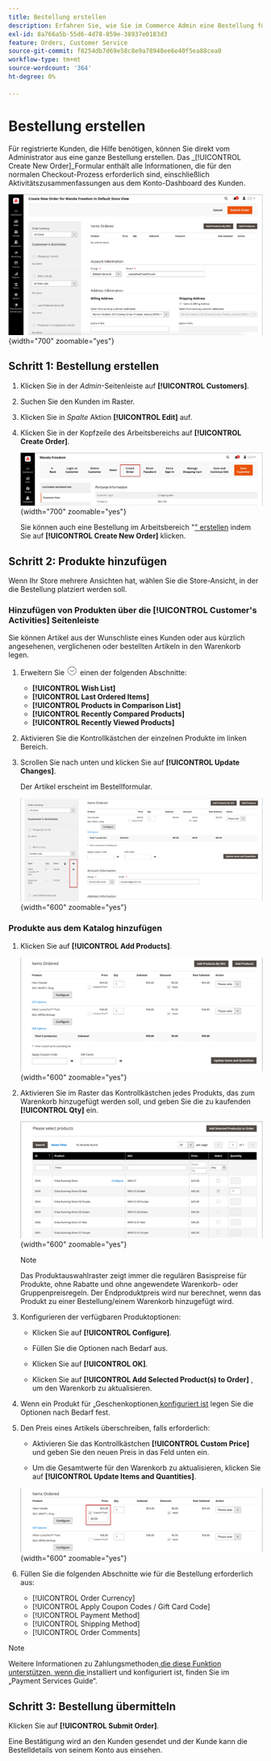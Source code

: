 ```yaml
---
title: Bestellung erstellen
description: Erfahren Sie, wie Sie im Commerce Admin eine Bestellung für einen Kunden erstellen.
exl-id: 8a766a5b-55d6-4d78-859e-38937e0183d3
feature: Orders, Customer Service
source-git-commit: f8254db7d69e58c8e9a78948ee6e40f5ea88cea0
workflow-type: tm+mt
source-wordcount: '364'
ht-degree: 0%

---
```


# Bestellung erstellen

Für registrierte Kunden, die Hilfe benötigen, können Sie direkt vom Administrator aus eine ganze Bestellung erstellen. Das _[!UICONTROL Create New Order]_Formular enthält alle Informationen, die für den normalen Checkout-Prozess erforderlich sind, einschließlich Aktivitätszusammenfassungen aus dem Konto-Dashboard des Kunden.

![Bestellung für einen Kunden erstellen](./assets/create-new-order.png){width="700" zoomable="yes"}

## Schritt 1: Bestellung erstellen

1. Klicken Sie in der _Admin_-Seitenleiste auf **[!UICONTROL Customers]**.

1. Suchen Sie den Kunden im Raster.

1. Klicken Sie in _Spalte_ Aktion **[!UICONTROL Edit]** auf.

1. Klicken Sie in der Kopfzeile des Arbeitsbereichs auf **[!UICONTROL Create Order]**.

   ![Workspace-Kopfzeile](./assets/order-create-buttons.png){width="700" zoomable="yes"}

   Sie können auch eine Bestellung im Arbeitsbereich &quot;[&quot; erstellen](orders.md#orders-workspace) indem Sie auf **[!UICONTROL Create New Order]** klicken.

## Schritt 2: Produkte hinzufügen

Wenn Ihr Store mehrere Ansichten hat, wählen Sie die Store-Ansicht, in der die Bestellung platziert werden soll.

### Hinzufügen von Produkten über die [!UICONTROL Customer's Activities] Seitenleiste

Sie können Artikel aus der Wunschliste eines Kunden oder aus kürzlich angesehenen, verglichenen oder bestellten Artikeln in den Warenkorb legen.

1. Erweitern Sie ![Erweiterungsauswahl](../assets/icon-display-expand.png) einen der folgenden Abschnitte:

   - **[!UICONTROL Wish List]**
   - **[!UICONTROL Last Ordered Items]**
   - **[!UICONTROL Products in Comparison List]**
   - **[!UICONTROL Recently Compared Products]**
   - **[!UICONTROL Recently Viewed Products]**

1. Aktivieren Sie die Kontrollkästchen der einzelnen Produkte im linken Bereich.

1. Scrollen Sie nach unten und klicken Sie auf **[!UICONTROL Update Changes]**.

   Der Artikel erscheint im Bestellformular.

   ![Zum Warenkorb hinzufügen](./assets/create-order-add-wishlist.png){width="600" zoomable="yes"}

### Produkte aus dem Katalog hinzufügen

1. Klicken Sie auf **[!UICONTROL Add Products]**.

   ![Produkte hinzufügen](./assets/account-add-wishlist-product.png){width="600" zoomable="yes"}

1. Aktivieren Sie im Raster das Kontrollkästchen jedes Produkts, das zum Warenkorb hinzugefügt werden soll, und geben Sie die zu kaufenden **[!UICONTROL Qty]** ein.

   ![Produkte auswählen](./assets/create-order-from-catalog.png){width="600" zoomable="yes"}

   >[!NOTE]
   >
   >Das Produktauswahlraster zeigt immer die regulären Basispreise für Produkte, ohne Rabatte und ohne angewendete Warenkorb- oder Gruppenpreisregeln. Der Endproduktpreis wird nur berechnet, wenn das Produkt zu einer Bestellung/einem Warenkorb hinzugefügt wird.

1. Konfigurieren der verfügbaren Produktoptionen:

   - Klicken Sie auf **[!UICONTROL Configure]**.

   - Füllen Sie die Optionen nach Bedarf aus.

   - Klicken Sie auf **[!UICONTROL OK]**.

   - Klicken Sie auf **[!UICONTROL Add Selected Product(s) to Order]** , um den Warenkorb zu aktualisieren.

1. Wenn ein Produkt für „Geschenkoptionen[ konfiguriert ist](../catalog/product-gift-options.md) legen Sie die Optionen nach Bedarf fest.

1. Den Preis eines Artikels überschreiben, falls erforderlich:

   - Aktivieren Sie das Kontrollkästchen **[!UICONTROL Custom Price]** und geben Sie den neuen Preis in das Feld unten ein.

   - Um die Gesamtwerte für den Warenkorb zu aktualisieren, klicken Sie auf **[!UICONTROL Update Items and Quantities]**.

   ![Benutzerdefinierter Preis](./assets/create-order-custom-price.png){width="600" zoomable="yes"}

1. Füllen Sie die folgenden Abschnitte wie für die Bestellung erforderlich aus:

   - [!UICONTROL Order Currency]
   - [!UICONTROL Apply Coupon Codes / Gift Card Code]
   - [!UICONTROL Payment Method]
   - [!UICONTROL Shipping Method]
   - [!UICONTROL Order Comments]

>[!NOTE]
>
>Weitere Informationen zu Zahlungsmethoden[ die diese Funktion unterstützen, wenn die ](https://experienceleague.adobe.com/en/docs/commerce-merchant-services/payment-services/guide-overview) installiert und konfiguriert ist, finden Sie im „Payment Services Guide“.

## Schritt 3: Bestellung übermitteln

Klicken Sie auf **[!UICONTROL Submit Order]**.

Eine Bestätigung wird an den Kunden gesendet und der Kunde kann die Bestelldetails von seinem Konto aus einsehen.
